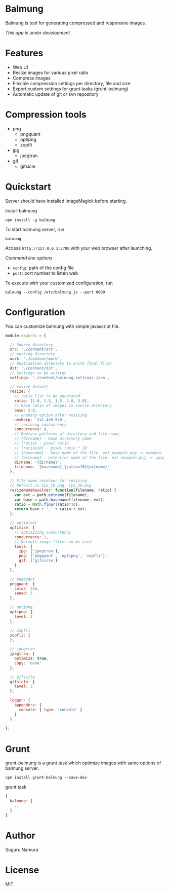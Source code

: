
Balmung
==========

Balmung is tool for generating compressed and responsive images.

*This app is under development*

Features
==========

- Web UI
- Resize images for various pixel ratio
- Compress images
- Flexible compression settings per directory, file and size
- Export custom settings for grunt tasks (grunt-balmung)
- Automatic update of git or svn repository

Compression tools
==========

- png
  - pngquant
  - optipng
  - zopfli
- jpg
  - jpegtran
- gif
  - gifsicle

Quickstart
==========

Server should have installed ImageMagick before starting.

Install balmung

```
npm install -g balmung
```

To start balmung server, run

```
balmung
```

Access `http://127.0.0.1:7700` with your web browser after launching.

*Command line options*

* `config`: path of the config file
* `port`: port number to listen web

To execute with your customized configuration, run

```
balmung --config /etc/balmung.js --port 8080
```

Configuration
==========

You can customize balmung with simple javascript file.

```js
module.exports = {

  // Source directory
  src: './content/src',
  // Working directory
  work: './content/work',
  // Destination directory to write final files
  dst: './content/dst',
  // Settings to be written
  settings: './content/balmung-settings.json',

  // resize default
  resize: {
    // ratio list to be generated
    ratio: [1.0, 1.3, 1.5, 2.0, 3.0],
    // base ratio of images in source directory
    base: 3.0,
    // unsharp option after resizing
    unsharp: '2x1.4+0.5+0',
    // resizing concurrency
    concurrency: 4,
    // Replace patterns of directory and file name.
    // {dirname} - base directory name
    // {ratio} - pixel ratio
    // {ratiox10} - pixel ratio * 10
    // {basename} - base name of the file. ex) example.png -> example
    // {extname} - extension name of the file. ex) example.png -> .png
    dirname: '{dirname}',
    filename: '{basename}_{ratiox10}{extname}'
  },

  // File name resolver for resizing
  // Default is xyz_10.png, xyz_20.png
  resizeNameResolver: function(filename, ratio) {
    var ext = path.extname(filename);
    var base = path.basename(filename, ext);
    ratio = Math.floor(ratio*10);
    return base + '_' + ratio + ext;
  },

  // optimizer
  optimize: {
    // optimizing concurrency
    concurrency: 2,
    // Default image filter to be used
    tools: {
      jpg: ['jpegtran'],
      png: ['pngquant', 'optipng', 'zopfli'],
      gif: ['gifsicle']
    }
  },

  // pngquant
  pngquant: {
    color: 256,
    speed: 3
  },

  // optipng
  optipng: {
    level: 3
  },

  // zopfli
  zopfli: {
  },

  // jpegtran
  jpegtran: {
    optimize: true,
    copy: 'none'
  },

  // gifsicle
  gifsicle: {
    level: 3
  },

  logger: {
    appenders: {
      console: { type: 'console' }
    }
  }
  
};
```

Grunt
==========

grunt-balmung is a grunt task which optimize images with same options of balmung server.

```
npm install grunt-balmung --save-dev
```

grunt task

```js
{
  balmung: {
    ..
  }
}

```

Author
==========
Suguru Namura

License
==========
MIT


